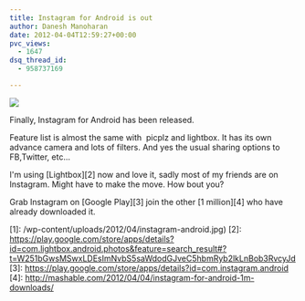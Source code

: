 ```yaml
---
title: Instagram for Android is out
author: Danesh Manoharan
date: 2012-04-04T12:59:27+00:00
pvc_views:
  - 1647
dsq_thread_id:
  - 958737169

---
```

![](/wp-content/uploads/2012/04/instagram-android-450x220.jpg)

Finally, Instagram for Android has been released.

Feature list is almost the same with  picplz and lightbox. It has its own advance camera and lots of filters. And yes the usual sharing options to FB,Twitter, etc...

I'm using [Lightbox][2] now and love it, sadly most of my friends are on Instagram. Might have to make the move. How bout you?

Grab Instagram on [Google Play][3] join the other [1 million][4] who have already downloaded it.

 [1]: /wp-content/uploads/2012/04/instagram-android.jpg)
 [2]: https://play.google.com/store/apps/details?id=com.lightbox.android.photos&feature=search_result#?t=W251bGwsMSwxLDEsImNvbS5saWdodGJveC5hbmRyb2lkLnBob3RvcyJd
 [3]: https://play.google.com/store/apps/details?id=com.instagram.android
 [4]: http://mashable.com/2012/04/04/instagram-for-android-1m-downloads/